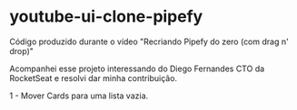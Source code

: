 # youtube-ui-clone-pipefy
Código produzido durante o vídeo "Recriando Pipefy do zero (com drag n' drop)"

Acompanhei esse projeto interessando do Diego Fernandes CTO da RocketSeat e resolvi dar minha contribuição.


1 - Mover Cards para uma lista vazia.
